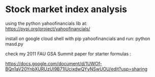 # Stock market index analysis

using the python yahoofinancials lib at: https://pypi.org/project/yahoofinancials/

install on google cloud shell with pip yahoofinancials and run: python masd.py

check my 2011 FAU GSA Summit paper for starter formulas :

https://docs.google.com/document/d/1UWOf-BQn1aV20YnbXURUzUI9B71IUcixdwQYyNSwUOU/edit?usp=sharing

